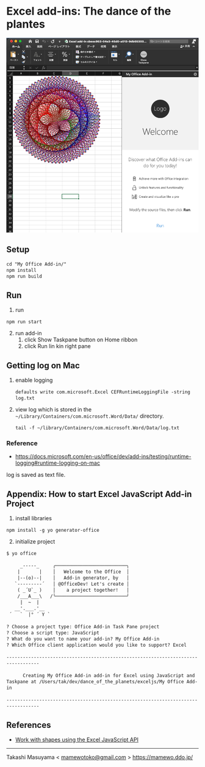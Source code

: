 Excel add-ins: The dance of the plantes
==========================================

![](image/dance.png)

Setup
-----

```
cd "My Office Add-in/"
npm install
npm run build
```

Run
-----

1. run

```
npm run start
```

2. run add-in
	1. click Show Taskpane button on Home ribbon
	2. click Run lin kin right pane

Getting log on Mac
-------------------

1. enable logging

	```
	defaults write com.microsoft.Excel CEFRuntimeLoggingFile -string log.txt
	```
2. view log which is stored in the `~/Library/Containers/com.microsoft.Word/Data/` directory.

	```
	tail -f ~/library/Containers/com.microsoft.Word/Data/log.txt
	```

### Reference

* <https://docs.microsoft.com/en-us/office/dev/add-ins/testing/runtime-logging#runtime-logging-on-mac>

log is saved as text file.

Appendix: How to start Excel JavaScript Add-in Project
---------------------------------------------

1. install libraries

```
npm install -g yo generator-office
```

2. initialize project

```
$ yo office

     _-----_     ╭──────────────────────────╮
    |       |    │   Welcome to the Office  │
    |--(o)--|    │   Add-in generator, by   │
   `---------´   │ @OfficeDev! Let's create │
    ( _´U`_ )    │    a project together!   │
    /___A___\   /╰──────────────────────────╯
     |  ~  |
   __'.___.'__
 ´   `  |° ´ Y `

? Choose a project type: Office Add-in Task Pane project
? Choose a script type: JavaScript
? What do you want to name your add-in? My Office Add-in
? Which Office client application would you like to support? Excel

----------------------------------------------------------------------------------

      Creating My Office Add-in add-in for Excel using JavaScript and Taskpane at /Users/tak/dev/dance_of_the_planets/exceljs/My Office Add-in

----------------------------------------------------------------------------------
```

References
----------

* [Work with shapes using the Excel JavaScript API](https://docs.microsoft.com/en-us/office/dev/add-ins/excel/excel-add-ins-shapes)

----
Takashi Masuyama < mamewotoko@gmail.com >
<https://mamewo.ddo.jp/>
